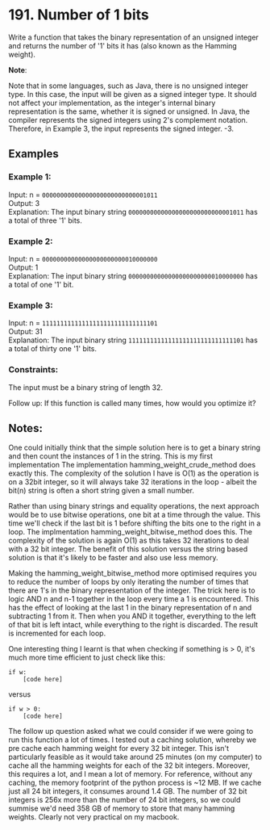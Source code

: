 # 191. Number of 1 bits

Write a function that takes the binary representation of an unsigned integer and returns the number of '1' bits it has (also known as the Hamming weight).

**Note**:

Note that in some languages, such as Java, there is no unsigned integer type. In this case, the input will be given as a signed integer type. It should not affect your implementation, as the integer's internal binary representation is the same, whether it is signed or unsigned.
In Java, the compiler represents the signed integers using 2's complement notation. Therefore, in Example 3, the input represents the signed integer. -3.
 
## Examples

### Example 1:

Input: n = `00000000000000000000000000001011`  
Output: 3  
Explanation: The input binary string `00000000000000000000000000001011` has a total of three '1' bits.

### Example 2:

Input: n = `00000000000000000000000010000000`  
Output: 1  
Explanation: The input binary string `00000000000000000000000010000000` has a total of one '1' bit.

### Example 3:

Input: n = `11111111111111111111111111111101`  
Output: 31  
Explanation: The input binary string `11111111111111111111111111111101` has a total of thirty one '1' bits.
 

### Constraints:

The input must be a binary string of length 32.
 
Follow up: If this function is called many times, how would you optimize it?

## Notes:

One could initially think that the simple solution here is to get a binary string and then count the instances of 1 in the string. This is my first implementation The implementation hamming_weight_crude_method does exactly this. The complexity of the solution I have is O(1) as the operation is on a 32bit integer, so it will always take 32 iterations in the loop - albeit the bit(n) string is often a short string given a small number.

Rather than using binary strings and equality operations, the next approach would be to use bitwise operations, one bit at a time through the value. This time we'll check if the last bit is 1 before shifting the bits one to the right in a loop. The implmentation hamming_weight_bitwise_method does this. The complexity of the solution is again O(1) as this takes 32 iterations to deal with a 32 bit integer. The benefit of this solution versus the string based solution is that it's likely to be faster and also use less memory.

Making the hamming_weight_bitwise_method more optimised requires you to reduce the number of loops by only iterating the number of times that there are 1's in the binary representation of the integer. The trick here is to logic AND n and n-1 together in the loop every time a 1 is encountered. This has the effect of looking at the last 1 in the binary representation of n and subtracting 1 from it. Then when you AND it together, everything to the left of that bit is left intact, while everything to the right is discarded. The result is incremented for each loop.

One interesting thing I learnt is that when checking if something is > 0, it's much more time efficient to just check like this:

```
if w:
    [code here]

```
versus

```
if w > 0:
    [code here]

```

The follow up question asked what we could consider if we were going to run this function a lot of times. I tested out a caching solution, whereby we pre cache each hamming weight for every 32 bit integer. This isn't particularly feasible as it would take around 25 minutes (on my computer) to cache all the hamming weights for each of the 32 bit integers. Moreover, this requires a lot, and I mean a lot of memory. For reference, without any caching, the memory footprint of the python process is ~12 MB. If we cache just all 24 bit integers, it consumes around 1.4 GB. The number of 32 bit integers is 256x more than the number of 24 bit integers, so we could summise we'd need 358 GB of memory to store that many hamming weights. Clearly not very practical on my macbook.